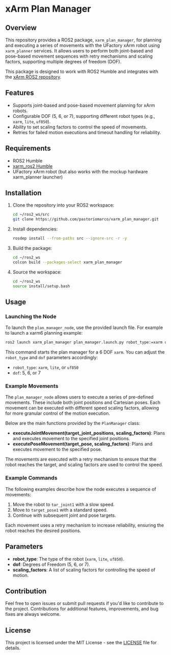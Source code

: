 # xArm Plan Manager

## Overview

This repository provides a ROS2 package, `xarm_plan_manager`, for planning and executing a series of movements with the UFactory xArm robot using `xarm_planner` services. It allows users to perform both joint-based and pose-based movement sequences with retry mechanisms and scaling factors, supporting multiple degrees of freedom (DOF).

This package is designed to work with ROS2 Humble and integrates with the [xArm ROS2 repository](https://github.com/xArm-Developer/xarm_ros2/tree/humble).

## Features

- Supports joint-based and pose-based movement planning for xArm robots.
- Configurable DOF (5, 6, or 7), supporting different robot types (e.g., `xarm`, `lite`, `uf850`).
- Ability to set scaling factors to control the speed of movements.
- Retries for failed motion executions and timeout handling for reliability.

## Requirements

- ROS2 Humble
- [xarm\_ros2 Humble](https://github.com/xArm-Developer/xarm_ros2/tree/humble)
- UFactory xArm robot (but also works with the mockup hardware xarm\_planner launcher)

## Installation

1. Clone the repository into your ROS2 workspace:

   ```sh
   cd ~/ros2_ws/src
   git clone https://github.com/pastoriomarco/xarm_plan_manager.git
   ```

2. Install dependencies:

   ```sh
   rosdep install --from-paths src --ignore-src -r -y
   ```

3. Build the package:

   ```sh
   cd ~/ros2_ws
   colcon build --packages-select xarm_plan_manager
   ```

4. Source the workspace:

   ```sh
   cd ~/ros2_ws
   source install/setup.bash
   ```

## Usage

### Launching the Node

To launch the `plan_manager_node`, use the provided launch file. For example to launch a xarm6 planning example:

```sh
ros2 launch xarm_plan_manager plan_manager.launch.py robot_type:=xarm dof:=6
```

This command starts the plan manager for a 6 DOF `xarm`. You can adjust the `robot_type` and `dof` parameters accordingly:

- `robot_type`: `xarm`, `lite`, or `uf850`
- `dof`: 5, 6, or 7

### Example Movements

The `plan_manager_node` allows users to execute a series of pre-defined movements. These include both joint positions and Cartesian poses. Each movement can be executed with different speed scaling factors, allowing for more granular control of the motion execution.

Below are the main functions provided by the `PlanManager` class:

- **executeJointMovement(target\_joint\_positions, scaling\_factors)**: Plans and executes movement to the specified joint positions.
- **executePoseMovement(target\_pose, scaling\_factors)**: Plans and executes movement to the specified pose.

The movements are executed with a retry mechanism to ensure that the robot reaches the target, and scaling factors are used to control the speed.

### Example Commands

The following examples describe how the node executes a sequence of movements:

1. Move the robot to `tar_joint1` with a slow speed.
2. Move to `target_pose1` with a standard speed.
3. Continue with subsequent joint and pose targets.

Each movement uses a retry mechanism to increase reliability, ensuring the robot reaches the desired positions.

## Parameters

- **robot\_type**: The type of the robot (`xarm`, `lite`, `uf850`).
- **dof**: Degrees of Freedom (5, 6, or 7).
- **scaling\_factors**: A list of scaling factors for controlling the speed of motion.

## Contribution

Feel free to open issues or submit pull requests if you'd like to contribute to the project. Contributions for additional features, improvements, and bug fixes are always welcome.

## License

This project is licensed under the MIT License - see the [LICENSE](LICENSE) file for details.

